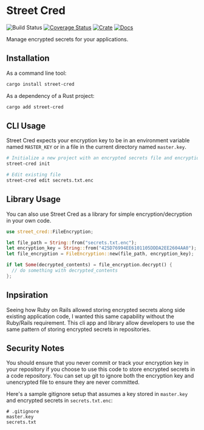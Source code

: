 # Street Cred

![Build Status](https://github.com/endoze/street-cred/actions/workflows/ci.yml/badge.svg)
[![Coverage Status](https://coveralls.io/repos/github/endoze/street-cred/badge.svg?branch=master)](https://coveralls.io/github/endoze/street-cred?branch=master)
[![Crate](https://img.shields.io/crates/v/street-cred.svg)](https://crates.io/crates/street-cred)
[![Docs](https://docs.rs/street-cred/badge.svg)](https://docs.rs/street-cred)

Manage encrypted secrets for your applications.

## Installation

As a command line tool:

```sh
cargo install street-cred
```

As a dependency of a Rust project:

```sh
cargo add street-cred
```

## CLI Usage

Street Cred expects your encryption key to be in an environment variable named `MASTER_KEY` or in a file in the current directory named `master.key`.

```sh
# Initialize a new project with an encrypted secrets file and encryption key
street-cred init

# Edit existing file
street-cred edit secrets.txt.enc
```

## Library Usage

You can also use Street Cred as a library for simple encryption/decryption in your own code.

```rust
use street_cred::FileEncryption;

let file_path = String::from("secrets.txt.enc");
let encryption_key = String::from("425D76994EE6101105DDDA2EE2604AA0");
let file_encryption = FileEncryption::new(file_path, encryption_key);

if let Some(decrypted_contents) = file_encryption.decrypt() {
  // do something with decrypted_contents
};
```

## Inpsiration

Seeing how Ruby on Rails allowed storing encrypted secrets along side existing application code, I wanted this same capability without the
Ruby/Rails requirement. This cli app and library allow developers to use the same pattern of storing encrypted secrets in repositories.

## Security Notes

You should ensure that you never commit or track your encryption key in your repository if you choose to use this code to store encrypted secrets
in a code repository. You can set up git to ignore both the encryption key and unencrypted file to ensure they are never committed.

Here's a sample gitignore setup that assumes a key stored in `master.key` and encrypted secrets in `secrets.txt.enc`:

```
# .gitignore
master.key
secrets.txt
```
